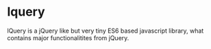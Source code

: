 # lquery
lQuery is a jQuery like but very tiny ES6 based javascript library, what contains major functionalitites from jQuery.
